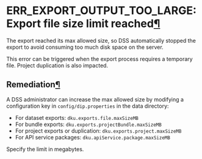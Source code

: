ERR\_EXPORT\_OUTPUT\_TOO\_LARGE: Export file size limit reached[¶](#err-export-output-too-large-export-file-size-limit-reached "Permalink to this heading")
===========================================================================================================================================================


The export reached its max allowed size, so DSS automatically stopped the export to avoid consuming too much disk space on the server.


This error can be triggered when the export process requires a temporary file. Project duplication is also impacted.



Remediation[¶](#remediation "Permalink to this heading")
--------------------------------------------------------


A DSS administrator can increase the max allowed size by modifying a configuration key in `config/dip.properties` in the data directory:


* For dataset exports: `dku.exports.file.maxSizeMB`
* For bundle exports: `dku.exports.projectBundle.maxSizeMB`
* For project exports or duplication: `dku.exports.project.maxSizeMB`
* For API service packages: `dku.apiService.package.maxSizeMB`


Specify the limit in megabytes.